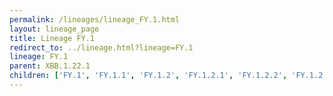 ```yaml
---
permalink: /lineages/lineage_FY.1.html
layout: lineage_page
title: Lineage FY.1
redirect_to: ../lineage.html?lineage=FY.1
lineage: FY.1
parent: XBB.1.22.1
children: ['FY.1', 'FY.1.1', 'FY.1.2', 'FY.1.2.1', 'FY.1.2.2', 'FY.1.2.3', 'FY.1.3', 'FY.1.4', 'FY.1.4.1']
---
```

